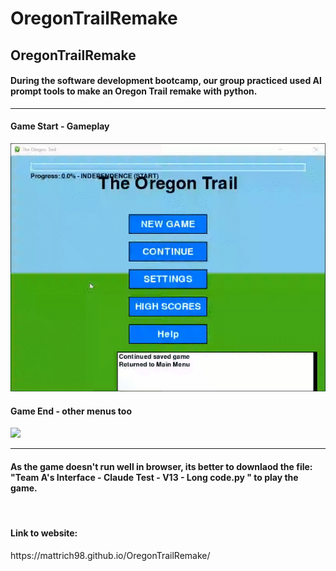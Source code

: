 # OregonTrailRemake
<h2>OregonTrailRemake</h2>
<h4>During the software development bootcamp, our group practiced used AI prompt tools to make an Oregon Trail remake with python.</h4>
<hr>
<h4>Game Start - Gameplay</h4>
<img src = "oregontrailgamepreview.gif">
<h4>Game End - other menus too</h4>
<img src = "oregontrailgamepreview2.gif">
<hr>
<h4>As the game doesn't run well in browser, its better to downlaod the file: "Team A's Interface - Claude Test - V13 - Long code.py
" to play the game.</h4>
<br>
<h4>Link to website:</h4>
https://mattrich98.github.io/OregonTrailRemake/

